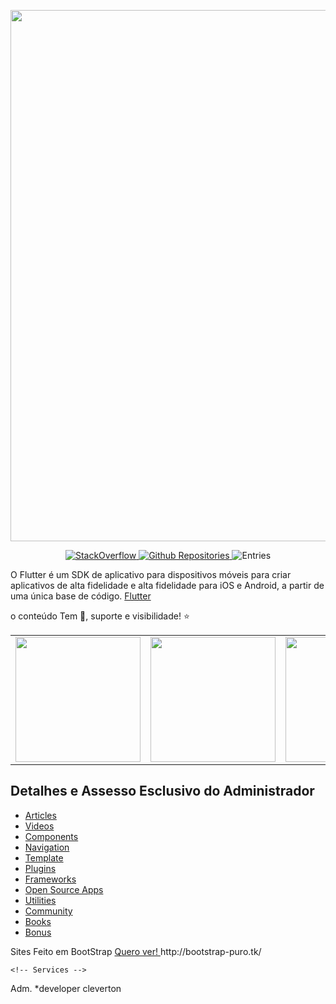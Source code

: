 
[<img src="https://user-images.githubusercontent.com/1295961/45949308-cbb2f680-bffb-11e8-8054-28c35ed6d132.png" align="center" width="850">](#)

<p align="center">
  <a href="#">
    <img alt="StackOverflow" src="https://img.shields.io/badge/StackOverflow-7774-orange.svg" />
  </a>
  <a href="#">
    <img alt="Github Repositories" src="https://img.shields.io/badge/Repos-11873-brightgreen.svg" />
  </a>
  <img alt="Entries" src="https://img.shields.io/badge/Items-223-lightgrey.svg" />
  <a href="#">
   
  </a>
</p>
O Flutter é um SDK de aplicativo para dispositivos móveis para criar aplicativos de alta fidelidade e alta fidelidade para iOS e Android, a partir de uma única base de código.
<a href="# /">Flutter</a>  

 o conteúdo Tem 📖, suporte e visibilidade! ⭐
<div style="text-align: center"><table><tr>
  <td style="text-align: center">
  <a href="https://twitter.com/BlueAquilae/status/1049315328835182592">
    <img src="https://i.imgur.com/1Xdsp92.gif" width="200"/></a>
</td>
<td style="text-align: center">
  <a href="https://marcinszalek.pl/flutter/filter-menu-ui-challenge/">
<img src="https://marcinszalek.pl/wp-content/uploads/2018/05/ff_16.gif" width="200" />
  </a>
</td>
<td style="text-align: center">
  <a href="#">
<img src="https://user-images.githubusercontent.com/1295961/42728108-34e485a0-87b3-11e8-94af-224f81bec82d.gif" width="200"/>
  </a>
</td>
  <td style="text-align: center">
<img src="https://raw.githubusercontent.com/letsar/flutter_staggered_grid_view/master/doc/images/dynamic_tile_sizes.gif" width="200"/>
</td>
</tr></table></div>

## Detalhes e Assesso Esclusivo do Administrador  

- [Articles](#articles)
- [Videos](#videos)
- [Components](#components)
- [Navigation](#navigation)
- [Template](#templates)
- [Plugins](#plugins)
- [Frameworks](#frameworks)
- [Open Source Apps](#open-source-apps)
- [Utilities](#utilities)
- [Community](#community)
- [Books](#books)
- [Bonus](#bonus)
 <p class="lead mb-5">   Sites Feito em BootStrap  <a href=" http://bootstrap-puro.tk/ "> Quero ver! </a>http://bootstrap-puro.tk/</p>
    
 
  
           
                                        
                                        
                                        
    <!-- Services -->
Adm.
 *developer cleverton
